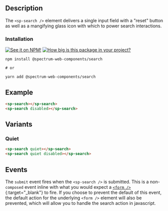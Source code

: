 ## Description

The `<sp-search />` element delivers a single input field with a "reset" button as well as a mangifying glass icon with which to power search interactions.

### Installation

[![See it on NPM!](https://img.shields.io/npm/v/@spectrum-web-components/search?style=for-the-badge)](https://www.npmjs.com/package/@spectrum-web-components/search)
[![How big is this package in your project?](https://img.shields.io/bundlephobia/minzip/@spectrum-web-components/search?style=for-the-badge)](https://bundlephobia.com/result?p=@spectrum-web-components/search)

```
npm install @spectrum-web-components/search

# or

yarn add @spectrum-web-components/search
```

## Example

```html
<sp-search></sp-search>
<sp-search disabled></sp-search>
```

## Variants

### Quiet

```html
<sp-search quiet></sp-search>
<sp-search quiet disabled></sp-search>
```

## Events

The `submit` event fires when the `<sp-search />` is submitted. This is a non-`composed` event inline with what you would expect a [`<form />`](https://developer.mozilla.org/en-US/docs/Web/API/HTMLFormElement/submit_event){:target="\_blank"} to fire. If you choose to prevent the default of this event, the default action for the underlying `<form />` element will also be prevented, which will allow you to handle the search action in javascript.

